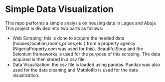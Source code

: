 # Simple Data Visualization
This repo performs a simple analysis on housing data in Lagos and Abuja
This project is divided into two parts as follows:
- Web Scraping: this is done to acquire the needed data (houses,location,rooms,prices,etc.) from a property agency (NigeriaProperty.com was used for this).
BeautifulSoup and the Selenium frameworks is used for the purpose of this scraping. The data acquired is then stored in a csv file.
- Data Visualization: the csv file is loaded using pandas. Pandas was also used for the data cleaning and Matplotlib is used for the data visualization.
